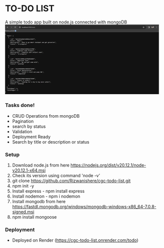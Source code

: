 # TO-DO LIST
A simple todo app built on node.js connected with mongoDB
![todo App](https://raw.githubusercontent.com/Rizwanishere/cgc-todo-list/main/images/toDO.png)

### Tasks done!
- CRUD Operations from mongoDB
- Pagination
- search by status
- Validation
- Deployment Ready
- Search by title or description or status

### Setup
1. Download node.js from here https://nodejs.org/dist/v20.12.1/node-v20.12.1-x64.msi
2. Check its version using command 'node -v'
3. git clone https://github.com/Rizwanishere/cgc-todo-list.git
4. npm init -y 
5. Install express - npm install express
6. Install nodemon - npm i nodemon
7. Install mongodb from here https://fastdl.mongodb.org/windows/mongodb-windows-x86_64-7.0.8-signed.msi
8. npm install mongoose

### Deployment
- Deployed on Render (https://cgc-todo-list.onrender.com/todo)